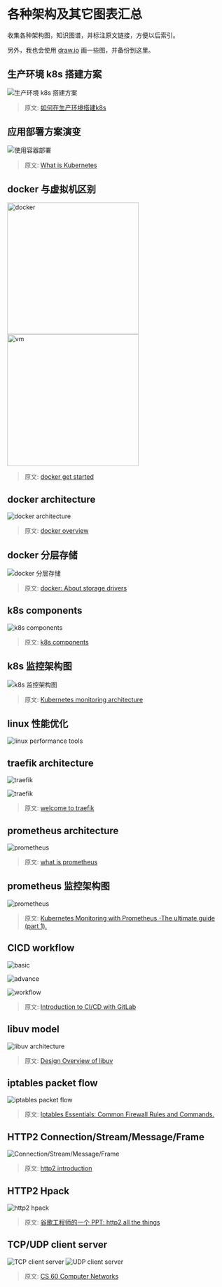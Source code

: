 # 各种架构及其它图表汇总

收集各种架构图，知识图谱，并标注原文链接，方便以后索引。

另外，我也会使用 [draw.io](https://draw.io/) 画一些图，并备份到这里。

## 生产环境 k8s 搭建方案

![生产环境 k8s 搭建方案](https://d33wubrfki0l68.cloudfront.net/f6ca7c0c1ba895a1578b4131c0f174130a32c8b8/4b4c7/images/docs/kubernetessolutions.svg)

> 原文: [如何在生产环境搭建k8s](https://kubernetes.io/docs/setup/#production-environment)

## 应用部署方案演变

![使用容器部署](https://d33wubrfki0l68.cloudfront.net/26a177ede4d7b032362289c6fccd448fc4a91174/eb693/images/docs/container_evolution.svg)

> 原文: [What is Kubernetes](https://kubernetes.io/docs/concepts/overview/what-is-kubernetes/)

## docker 与虚拟机区别

<img src="https://docs.docker.com/images/Container%402x.png" alt="docker" width=300 loading="lazy">
<img src="https://docs.docker.com/images/VM%402x.png" alt="vm" width=300 loading="lazy">

> 原文: [docker get started](https://docs.docker.com/get-started/#containers-and-virtual-machines)

## docker architecture

![docker architecture](https://docs.docker.com/engine/images/architecture.svg)

> 原文: [docker overview](https://docs.docker.com/engine/docker-overview/)

## docker 分层存储

![docker 分层存储](https://docs.docker.com/storage/storagedriver/images/sharing-layers.jpg)

> 原文: [docker: About storage drivers](https://docs.docker.com/storage/storagedriver/)

## k8s components

![k8s components](https://d33wubrfki0l68.cloudfront.net/817bfdd83a524fed7342e77a26df18c87266b8f4/3da7c/images/docs/components-of-kubernetes.png)

> 原文: [k8s components](https://kubernetes.io/docs/concepts/overview/components/)

## k8s 监控架构图

![k8s 监控架构图](https://raw.githubusercontent.com/kubernetes/community/master/contributors/design-proposals/instrumentation/monitoring_architecture.png)

> 原文: [Kubernetes monitoring architecture](https://github.com/kubernetes/community/blob/master/contributors/design-proposals/instrumentation/monitoring_architecture.md)

## linux 性能优化

![linux performance tools](http://www.brendangregg.com/Perf/linux_perf_tools_full.png)

## traefik architecture

![traefik](https://docs.traefik.io/assets/img/traefik-architecture.png)

![traefik](https://docs.traefik.io/assets/img/architecture-overview.png)

> 原文: [welcome to traefik](https://docs.traefik.io/)

## prometheus architecture

![prometheus](https://prometheus.io/assets/architecture.png)

> 原文: [what is prometheus](https://prometheus.io/docs/introduction/overview/)

## prometheus 监控架构图

![prometheus](https://478h5m1yrfsa3bbe262u7muv-wpengine.netdna-ssl.com/wp-content/uploads/2018/08/prometheus_kubernetes_diagram_overview.png)

> 原文: [Kubernetes Monitoring with Prometheus -The ultimate guide (part 1).](https://sysdig.com/blog/kubernetes-monitoring-prometheus/)

## CICD workflow

![basic](https://docs.gitlab.com/ee/ci/introduction/img/gitlab_workflow_example_11_9.png)

![advance](https://docs.gitlab.com/ee/ci/introduction/img/gitlab_workflow_example_extended_v12_3.png)

![workflow](https://docs.gitlab.com/ee/topics/autodevops/img/guide_pipeline_stages_v12_3.png)

> 原文: [Introduction to CI/CD with GitLab](https://docs.gitlab.com/ee/ci/introduction/index.html#basic-cicd-workflow)

## libuv model

![libuv architecture](http://docs.libuv.org/en/v1.x/_images/architecture.png)

> 原文: [Design Overview of libuv](http://docs.libuv.org/en/v1.x/design.html#handles-and-requests)

## iptables packet flow

![iptables packet flow](https://github.com/trimstray/iptables-essentials/raw/master/static/img/iptables-packet-flow-ng.png)

> 原文: [Iptables Essentials: Common Firewall Rules and Commands.](https://github.com/trimstray/iptables-essentials)

## HTTP2 Connection/Stream/Message/Frame

![Connection/Stream/Message/Frame](https://developers.google.com/web/fundamentals/performance/http2/images/streams_messages_frames01.svg)

> 原文: [http2 introduction](https://developers.google.com/web/fundamentals/performance/http2)

## HTTP2 Hpack

![http2 hpack](https://user-gold-cdn.xitu.io/2018/8/31/1658dc53114a2ab9?imageView2/0/w/1280/h/960/format/webp/ignore-error/1)

> 原文: [谷歌工程师的一个 PPT: http2 all the things](https://docs.google.com/presentation/d/1l9c9ROjLTD8clOL0yFufAOMbxNC0D-19zCiXMgqtY-M/present?slide=id.p19)

## TCP/UDP client server

![TCP client server](https://www.cs.dartmouth.edu/~campbell/cs60/TCPsockets.jpg)
![UDP client server](https://www.cs.dartmouth.edu/~campbell/cs60/UDPsockets.jpg)

> 原文: [CS 60 Computer Networks](https://www.cs.dartmouth.edu/~campbell/cs60/socketprogramming.html)
